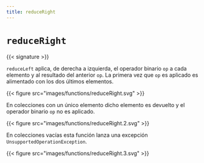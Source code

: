 ```yaml
---
title: reduceRight
---
```


# `reduceRight`

{{< signature >}}

`reduceLeft` aplica, de derecha a izquierda, el operador binario `op` a cada elemento y al resultado del anterior `op`.
La primera vez que `op` es aplicado es alimentado con los dos últimos elementos.

{{< figure src="images/functions/reduceRight.svg" >}}

En colecciones con un único elemento dicho elemento es devuelto y el operador binario `op` no es aplicado.

{{< figure src="images/functions/reduceRight.2.svg" >}}

En colecciones vacías esta función lanza una excepción `UnsupportedOperationException`.

{{< figure src="images/functions/reduceRight.3.svg" >}}
